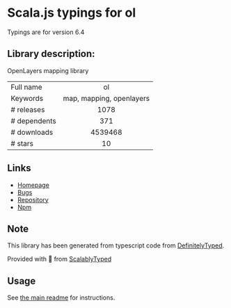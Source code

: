
# Scala.js typings for ol

Typings are for version 6.4

## Library description:
OpenLayers mapping library

|                    |                 |
| ------------------ | :-------------: |
| Full name          | ol |
| Keywords           | map, mapping, openlayers |
| # releases         | 1078 |
| # dependents       | 371 |
| # downloads        | 4539468 |
| # stars            | 10 |

## Links
- [Homepage](https://openlayers.org/)
- [Bugs](https://github.com/openlayers/openlayers/issues)
- [Repository](https://github.com/openlayers/openlayers)
- [Npm](https://www.npmjs.com/package/ol)
    


## Note
This library has been generated from typescript code from [DefinitelyTyped](https://definitelytyped.org).

Provided with :purple_heart: from [ScalablyTyped](https://github.com/oyvindberg/ScalablyTyped)

## Usage
See [the main readme](../../readme.md) for instructions.


